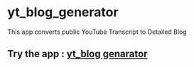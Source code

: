 # yt_blog_generator
This app  converts public YouTube Transcript to Detailed Blog


## Try the app :  [yt_blog genarator](https://clonepiezoolens.streamlit.app/)
